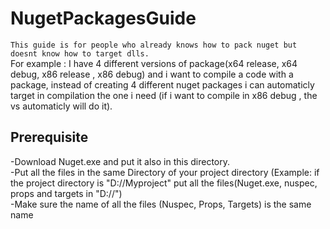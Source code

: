 # NugetPackagesGuide
`This guide is for people who already knows how to pack nuget but doesnt know how to target dlls.`</br>
For example : I have 4 different versions of package(x64 release, x64 debug, x86 release , x86 debug)  and i want to compile a code with a package, instead of creating 4 different nuget packages i can automaticly target in compilation the one i need (if i want to compile in x86 debug , the vs automaticly will do it).

## Prerequisite ##

-Download Nuget.exe and put it also in this directory.</br>
-Put all the files in the same Directory of your project directory (Example: if the project directory is "D://Myproject" put all the files(Nuget.exe, nuspec, props and targets in "D://")</br>
-Make sure the name of all the files (Nuspec, Props, Targets) is the same name 


